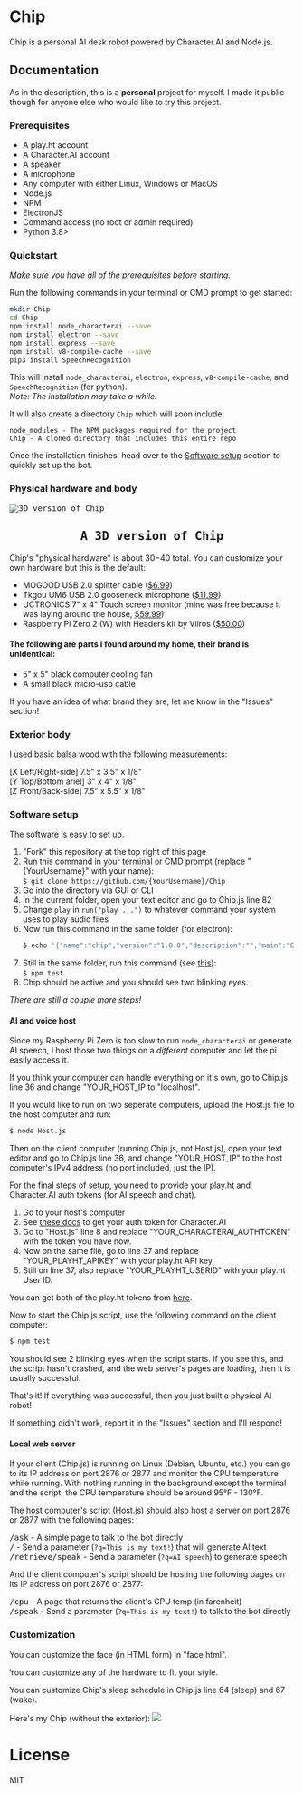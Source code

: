 # Chip
Chip is a personal AI desk robot powered by Character.AI and Node.js.

## Documentation
As in the description, this is a __personal__ project for myself. I made it public though for anyone else who would like to try this project.

### Prerequisites
- A play.ht account
- A Character.AI account
- A speaker
- A microphone
- Any computer with either Linux, Windows or MacOS
- Node.js
- NPM
- ElectronJS
- Command access (no root or admin required)
- Python 3.8>

### Quickstart
_Make sure you have all of the prerequisites before starting._

Run the following commands in your terminal or CMD prompt to get started:
```bash
mkdir Chip
cd Chip
npm install node_characterai --save
npm install electron --save
npm install express --save
npm install v8-compile-cache --save
pip3 install SpeechRecognition
```

This will install `node_characterai`, `electron`, `express`, `v8-compile-cache`, and `SpeechRecognition` (for python).<br>
_Note: The installation may take a while._

It will also create a directory `Chip` which will soon include:
```
node_modules - The NPM packages required for the project
Chip - A cloned directory that includes this entire repo
```

Once the installation finishes, head over to the [Software setup](#software-setup) section to quickly set up the bot.

### Physical hardware and body
<kbd>
  <img src="https://github.com/Parking-Master/Chip/assets/88283567/34a6f3b9-7f76-487c-a3a9-cdc7996bd386" alt="3D version of Chip">
  <h2 align="center">A 3D version of Chip</h2>
</kbd>

Chip's "physical hardware" is about $30-$40 total. You can customize your own hardware but this is the default:
- MOGOOD USB 2.0 splitter cable ([$6.99](https://www.amazon.com/Splitter-MOGOOD-Extension-Charging-Multiport/dp/B098L7WJ4C))
- Tkgou UM6 USB 2.0 gooseneck microphone ([$11.99](https://www.amazon.com/TKGOU-USB-PC-Microphone-Microphones/dp/B07D561S67/ref=sr_1_1?crid=1C0UFS5H6SZ7K&keywords=tkgou+um6&qid=1689864257&s=electronics&sprefix=tkgou+%2Celectronics%2C123&sr=1-1))
- UCTRONICS 7" x 4" Touch screen monitor (mine was free because it was laying around the house, [$59.99](https://www.amazon.com/UCTRONICS-Raspberry-1024%C3%97600-Capacitive-Touchscreen/dp/B07VWDDWQ9/ref=sr_1_4?crid=TVLT65V3K4JQ&keywords=uctronics+touch+screen&qid=1689865374&s=electronics&sprefix=uctronics+touch+screen%2Celectronics%2C130&sr=1-4))
- Raspberry Pi Zero 2 (W) with Headers kit by Vilros ([$50.00](https://vilros.com/products/vilros-raspberry-pi-zero-2-w-basic-starter-kit))

#### The following are parts I found around my home, their brand is unidentical:
- 5" x 5" black computer cooling fan
- A small black micro-usb cable

If you have an idea of what brand they are, let me know in the "Issues" section!

### Exterior body
I used basic balsa wood with the following measurements:

[X Left/Right-side] 7.5" x 3.5" x 1/8"<br>
[Y Top/Bottom ariel] 3" x 4" x 1/8"<br>
[Z Front/Back-side] 7.5" x 5.5" x 1/8"

### Software setup
The software is easy to set up.

1. "Fork" this repository at the top right of this page
2. Run this command in your terminal or CMD prompt (replace "{YourUsername}" with your name):<br>
   `$ git clone https://github.com/{YourUsername}/Chip`
3. Go into the directory via GUI or CLI
4. In the current folder, open your text editor and go to Chip.js line 82
5. Change `play` in `run("play ...")` to whatever command your system uses to play audio files
6. Now run this command in the same folder (for electron):
   ```bash
   $ echo '{"name":"chip","version":"1.0.0","description":"","main":"Chip.js","scripts":{"test":"electron ."},"repository":{"type":"git","url":""},"keywords":[],"author":"","license":"ISC","bugs":{"url":""},"homepage":""' > package.json && npm init -y
   ```
8. Still in the same folder, run this command (see [this](#prerequisites)):<br>
   `$ npm test`
9. Chip should be active and you should see two blinking eyes.

_There are still a couple more steps!_

#### AI and voice host
Since my Raspberry Pi Zero is too slow to run `node_characterai` or generate AI speech, I host those two things on a _different_ computer and let the pi easily access it.

If you think your computer can handle everything on it's own, go to Chip.js line 36 and change "YOUR_HOST_IP to "localhost".

If you would like to run on two seperate computers, upload the Host.js file to the host computer and run:
```bash
$ node Host.js
```

Then on the client computer (running Chip.js, not Host.js), open your text editor and go to Chip.js line 36, and change "YOUR_HOST_IP" to the host computer's IPv4 address (no port included, just the IP).

For the final steps of setup, you need to provide your play.ht and Character.AI auth tokens (for AI speech and chat).
1. Go to your host's computer
2. See [these docs](https://github.com/realcoloride/node_characterai#using-an-access-token) to get your auth token for Character.AI
3. Go to "Host.js" line 8 and replace "YOUR_CHARACTERAI_AUTHTOKEN" with the token you have now.
4. Now on the same file, go to line 37 and replace "YOUR_PLAYHT_APIKEY" with your play.ht API key
5. Still on line 37, also replace "YOUR_PLAYHT_USERID" with your play.ht User ID.

You can get both of the play.ht tokens from [here](https://play.ht/app/api-access).

Now to start the Chip.js script, use the following command on the client computer:
```bash
$ npm test
```

You should see 2 blinking eyes when the script starts. If you see this, and the script hasn't crashed, and the web server's pages are loading, then it is usually successful.

That's it! If everything was successful, then you just built a physical AI robot!

If something didn't work, report it in the "Issues" section and I'll respond!

#### Local web server
If your client (Chip.js) is running on Linux (Debian, Ubuntu, etc.) you can go to its IP address on port 2876 or 2877 and monitor the CPU temperature while running. With nothing running in the background except the terminal and the script, the CPU temperature should be around 95&#176;F - 130&#176;F.

The host computer's script (Host.js) should also host a server on port 2876 or 2877 with the following pages:

<kbd>/ask</kbd> - A simple page to talk to the bot directly<br>
<kbd>/</kbd> - Send a parameter (`?q=This is my text!`) that will generate AI text<br>
<kbd>/retrieve/speak</kbd> - Send a parameter (`?q=AI speech`) to generate speech

And the client computer's script should be hosting the following pages on its IP address on port 2876 or 2877:

<kbd>/cpu</kbd> - A page that returns the client's CPU temp (in farenheit)<br>
<kbd>/speak</kbd> - Send a parameter (`?q=This is my text!`) to talk to the bot directly

### Customization
You can customize the face (in HTML form) in "face.html".

You can customize any of the hardware to fit your style.

You can customize Chip's sleep schedule in Chip.js line 64 (sleep) and 67 (wake).

Here's my Chip (without the exterior):
<kbd><img src="https://github.com/Parking-Master/Chip/assets/88283567/7ec24ff8-bd33-472d-97bd-036ba98f238c"></kbd>

# License
MIT
